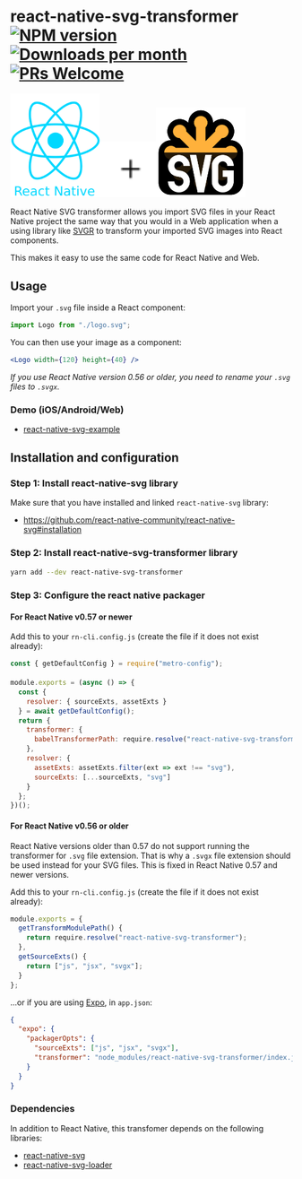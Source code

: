 # react-native-svg-transformer [![NPM version](http://img.shields.io/npm/v/react-native-svg-transformer.svg)](https://www.npmjs.org/package/react-native-svg-transformer) [![Downloads per month](https://img.shields.io/npm/dm/react-native-svg-transformer.svg)](http://npmcharts.com/compare/react-native-svg-transformer?periodLength=30)  [![PRs Welcome](https://img.shields.io/badge/PRs-welcome-brightgreen.svg)](https://egghead.io/courses/how-to-contribute-to-an-open-source-project-on-github)

<a href="https://facebook.github.io/react-native/"><img src="images/react-native-logo.png" width="160"></a><img src="images/plus.svg" width="100"><img src="images/svg-logo.svg" width="160">

React Native SVG transformer allows you import SVG files in your React Native project the same way that you would in a Web application when a using library like [SVGR](https://github.com/smooth-code/svgr/tree/master/packages/webpack#svgrwebpack) to transform your imported SVG images into React components.

This makes it easy to use the same code for React Native and Web.

## Usage

Import your `.svg` file inside a React component:

```jsx
import Logo from "./logo.svg";
```

You can then use your image as a component:

```jsx
<Logo width={120} height={40} />
```

_If you use React Native version 0.56 or older, you need to rename your `.svg` files to `.svgx`._

### Demo (iOS/Android/Web)

* [react-native-svg-example](https://github.com/kristerkari/react-native-svg-example)

## Installation and configuration

### Step 1: Install react-native-svg library

Make sure that you have installed and linked `react-native-svg` library:

- https://github.com/react-native-community/react-native-svg#installation

### Step 2: Install react-native-svg-transformer library

```sh
yarn add --dev react-native-svg-transformer
```

### Step 3: Configure the react native packager

#### For React Native v0.57 or newer

Add this to your `rn-cli.config.js` (create the file if it does not exist already):

```js
const { getDefaultConfig } = require("metro-config");

module.exports = (async () => {
  const {
    resolver: { sourceExts, assetExts }
  } = await getDefaultConfig();
  return {
    transformer: {
      babelTransformerPath: require.resolve("react-native-svg-transformer")
    },
    resolver: {
      assetExts: assetExts.filter(ext => ext !== "svg"),
      sourceExts: [...sourceExts, "svg"]
    }
  };
})();
```

#### For React Native v0.56 or older

React Native versions older than 0.57 do not support running the transformer for `.svg` file extension. That is why a `.svgx` file extension should be used instead for your SVG files. This is fixed in React Native 0.57 and newer versions.

Add this to your `rn-cli.config.js` (create the file if it does not exist already):

```js
module.exports = {
  getTransformModulePath() {
    return require.resolve("react-native-svg-transformer");
  },
  getSourceExts() {
    return ["js", "jsx", "svgx"];
  }
};
```

...or if you are using [Expo](https://expo.io/), in `app.json`:

```json
{
  "expo": {
    "packagerOpts": {
      "sourceExts": ["js", "jsx", "svgx"],
      "transformer": "node_modules/react-native-svg-transformer/index.js"
    }
  }
}
```


### Dependencies

In addition to React Native, this transfomer depends on the following libraries:

- [react-native-svg](https://github.com/magicismight/react-native-svg#readme)
- [react-native-svg-loader](https://github.com/unimonkiez/react-native-svg-loader)
